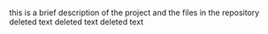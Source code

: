 this is a brief description of the project and the files in the repository
deleted text
deleted text
deleted text
